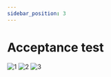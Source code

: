 ```yaml
---
sidebar_position: 3
---
```

# Acceptance test

![1](https://github.com/Capstone-Projects-2023-Fall/project-studysync/assets/112578002/549c9fd2-3b0c-43c5-86a4-9d20ba8fd90e)
![2](https://github.com/Capstone-Projects-2023-Fall/project-studysync/assets/112578002/ddbf0e50-d1fa-416b-baab-0f4e48f73a65)
![3](https://github.com/Capstone-Projects-2023-Fall/project-studysync/assets/112578002/0f899279-38e3-4321-8f55-abf8a0fa7228)
